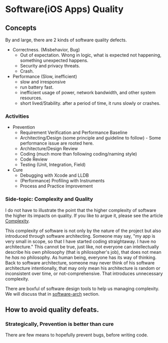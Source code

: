 # Software(iOS Apps) Quality


## Concepts

By and large, there are 2 kinds of software quality defects.

* Correctness. (Misbehavior, Bug)
  * Out of expectation. Wrong in logic, what is expected not happening, something unexpected happens.
  * Security and privacy threats.
  * Crash.
* Performance (Slow, inefficient)
  * slow and irresponsive
  * run battery fast.
  * inefficient usage of power, network bandwidth, and other system resources.
  * short lived/Stability. after a period of time, it runs slowly or crashes.

### Activities

* Prevention
  * Requirement Verification and Performance Baseline
  * Architecting/Design (some principle and guideline to follow) - Some performance issue are rooted here.
  * Architecture/Design Review
  * Coding (much more than following coding/naming style)
  * Code Review
  * Testing (Unit, Integration, Field)
* Cure
  * Debugging with Xcode and LLDB
  * (Performance) Profiling with Instruments
  * Process and Practice Improvement

### Side-topic: Complexity and Quality

I do not have to illustrate the point that the higher complexity of software the higher its impacts on quality. If you like to argue it, please see the article [Complexity](complexity).

This complexity of software is not only by the nature of the project but also introduced through software architecting. Someone may say, "my app is very small in scope, so that I have started coding straightaway. I have no architecture." This cannot be true, just like, not everyone can intellectually describe his own philosophy (that is philosopher's job), that does not mean he *has* no philosophy. As human being, everyone has its way of thinking. Back to software architecture, someone may never think of his software architecture intentionally, that may only mean his architecture is random or inconsistent over time, or not-comprehensive. That introduces unnecessary complexity.

There are boxful of software design tools to help us managing complexity. We will discuss that in [software-arch](software-arch) section.

## How to avoid quality defeats.

### Strategically, Prevention is better than cure

There are few means to hopefully prevent bugs, before writing code.
